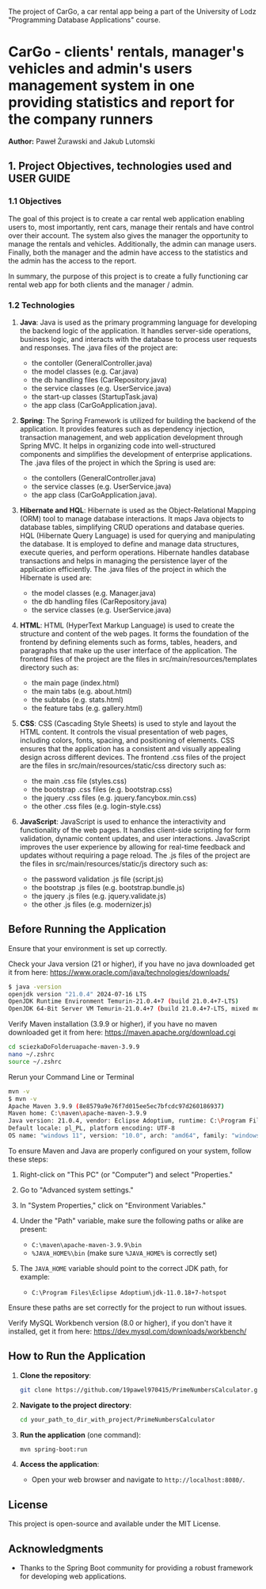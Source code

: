 The project of CarGo, a car rental app being a part of the University of Lodz "Programming Database Applications" course.

# CarGo - clients' rentals, manager's vehicles and admin's users management system in one providing statistics and report for the company runners

**Author:** Paweł Żurawski and Jakub Lutomski

## 1. Project Objectives, technologies used and USER GUIDE

### 1.1 Objectives

The goal of this project is to create a car rental web application enabling users to, most importantly, rent cars, manage their rentals and have control over their account. The system also gives the manager the opportunity to manage the rentals and vehicles. Additionally, the admin can manage users. Finally, both the manager and the admin have access to the statistics and the admin has the access to the report.

In summary, the purpose of this project is to create a fully functioning car rental web app for both clients and the manager / admin.

### 1.2 Technologies

1. **Java**: Java is used as the primary programming language for developing the backend logic of the application. It handles server-side operations, business logic, and interacts with the database to process user requests and responses. The .java files of the project are:
   - the contoller (GeneralController.java)
   - the model classes (e.g. Car.java)
   - the db handling files (CarRepository.java)
   - the service classes (e.g. UserService.java)
   - the start-up classes (StartupTask.java)
   - the app class (CarGoApplication.java).
     
3. **Spring**: The Spring Framework is utilized for building the backend of the application. It provides features such as dependency injection, transaction management, and web application development through Spring MVC. It helps in organizing code into well-structured components and simplifies the development of enterprise applications. The .java files of the project in which the Spring is used are:
   - the contollers (GeneralController.java)
   - the service classes (e.g. UserService.java)
   - the app class (CarGoApplication.java).

5. **Hibernate and HQL**: Hibernate is used as the Object-Relational Mapping (ORM) tool to manage database interactions. It maps Java objects to database tables, simplifying CRUD operations and database queries. HQL (Hibernate Query Language) is used for querying and manipulating the database. It is employed to define and manage data structures, execute queries, and perform operations. Hibernate handles database transactions and helps in managing the persistence layer of the application efficiently. The .java files of the project in which the Hibernate is used are:
   - the model classes (e.g. Manager.java)
   - the db handling files (CarRepository.java)
   - the service classes (e.g. UserService.java)
   
6. **HTML**: HTML (HyperText Markup Language) is used to create the structure and content of the web pages. It forms the foundation of the frontend by defining elements such as forms, tables, headers, and paragraphs that make up the user interface of the application. The frontend files of the project are the files in src/main/resources/templates directory such as:
   - the main page (index.html)
   - the main tabs (e.g. about.html)
   - the subtabs (e.g. stats.html)
   - the feature tabs (e.g. gallery.html)
     
7. **CSS**: CSS (Cascading Style Sheets) is used to style and layout the HTML content. It controls the visual presentation of web pages, including colors, fonts, spacing, and positioning of elements. CSS ensures that the application has a consistent and visually appealing design across different devices. The frontend .css files of the project are the files in src/main/resources/static/css directory such as:
   - the main .css file (styles.css)
   - the bootstrap .css files (e.g. bootstrap.css)
   - the jquery .css files (e.g. jquery.fancybox.min.css)
   - the other .css files (e.g. login-style.css)
   
8. **JavaScript**: JavaScript is used to enhance the interactivity and functionality of the web pages. It handles client-side scripting for form validation, dynamic content updates, and user interactions. JavaScript improves the user experience by allowing for real-time feedback and updates without requiring a page reload. The .js files of the project are the files in src/main/resources/static/js directory such as:
   - the password validation .js file (script.js)
   - the bootstrap .js files (e.g. bootstrap.bundle.js)
   - the jquery .js files (e.g. jquery.validate.js)
   - the other .js files (e.g. modernizer.js)

## Before Running the Application

Ensure that your environment is set up correctly.

Check your Java version (21 or higher), if you have no java downloaded get it from here: https://www.oracle.com/java/technologies/downloads/

```bash
$ java -version
openjdk version "21.0.4" 2024-07-16 LTS
OpenJDK Runtime Environment Temurin-21.0.4+7 (build 21.0.4+7-LTS)
OpenJDK 64-Bit Server VM Temurin-21.0.4+7 (build 21.0.4+7-LTS, mixed mode, sharing)
```

Verify Maven installation (3.9.9 or higher), if you have no maven downloaded get it from here: https://maven.apache.org/download.cgi

```bash
cd sciezkaDoFolderuapache-maven-3.9.9
nano ~/.zshrc
source ~/.zshrc
```

Rerun your Command Line or Terminal

```bash
mvn -v
$ mvn -v
Apache Maven 3.9.9 (8e8579a9e76f7d015ee5ec7bfcdc97d260186937)
Maven home: C:\maven\apache-maven-3.9.9
Java version: 21.0.4, vendor: Eclipse Adoptium, runtime: C:\Program Files\Eclipse Adoptium\jdk-21.0.4.7-hotspot
Default locale: pl_PL, platform encoding: UTF-8
OS name: "windows 11", version: "10.0", arch: "amd64", family: "windows"
```

To ensure Maven and Java are properly configured on your system, follow these steps:

1. Right-click on "This PC" (or "Computer") and select "Properties."
2. Go to "Advanced system settings."
3. In "System Properties," click on "Environment Variables."
4. Under the "Path" variable, make sure the following paths or alike are present:
   - `C:\maven\apache-maven-3.9.9\bin`
   - `%JAVA_HOME%\bin` (make sure `%JAVA_HOME%` is correctly set)

5. The `JAVA_HOME` variable should point to the correct JDK path, for example:
   - `C:\Program Files\Eclipse Adoptium\jdk-11.0.18+7-hotspot`

Ensure these paths are set correctly for the project to run without issues.

Verify MySQL Workbench version (8.0 or higher), if you don't have it installed, get it from here: https://dev.mysql.com/downloads/workbench/

## How to Run the Application

1. **Clone the repository**:
   ```bash
   git clone https://github.com/19pawel970415/PrimeNumbersCalculator.git
   ```

2. **Navigate to the project directory**:
   ```bash
   cd your_path_to_dir_with_project/PrimeNumbersCalculator
   ```

3. **Run the application** (one command):
   ```bash
   mvn spring-boot:run
   ```

4. **Access the application**:
    - Open your web browser and navigate to `http://localhost:8080/`.

## License
This project is open-source and available under the MIT License.

## Acknowledgments
- Thanks to the Spring Boot community for providing a robust framework for developing web applications.
